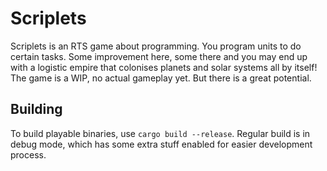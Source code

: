 # Scriplets

Scriplets is an RTS game about programming. You program units to do certain tasks. Some improvement here, some there and you may end up with a logistic empire that colonises planets and solar systems all by itself! The game is a WIP, no actual gameplay yet. But there is a great potential.

## Building

To build playable binaries, use `cargo build --release`. Regular build is in debug mode, which has some extra stuff enabled for easier development process.
